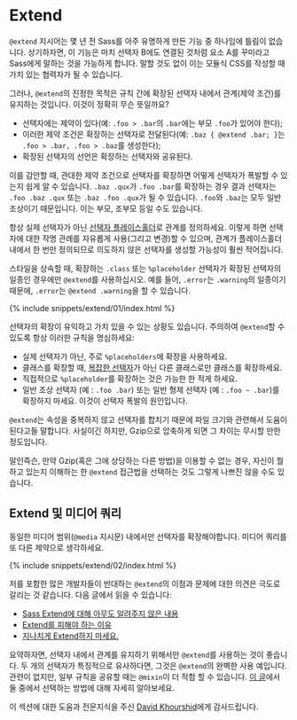 
# Extend

`@extend` 지시어는 몇 년 전 Sass를 아주 유명하게 만든 기능 중 하나임에 틀림이 없습니다. 상기하자면, 이 기능은 마치 선택자 B에도 연결된 것처럼 요소 A를 꾸미라고 Sass에게 말하는 것을 가능하게 합니다. 말할 것도 없이 이는 모듈식 CSS를 작성할 때 가치 있는 협력자가 될 수 있습니다.

그러나, `@extend`의 진정한 목적은 규칙 간에 확장된 선택자 내에서 관계(제약 조건)를 유지하는 것입니다. 이것이 정확히 무슨 뜻일까요?

- 선택자에는 제약이 있다(예: `.foo > .bar`의 `.bar`에는 부모 `.foo`가 있어야 한다);
- 이러한 제약 조건은 확장하는 선택자로 전달된다(예: `.baz { @extend .bar; }`는 `.foo > .bar, .foo > .baz`를 생성한다);
- 확장된 선택자의 선언은 확장하는 선택자와 공유된다.

이를 감안할 때, 관대한 제약 조건으로 선택자를 확장하면 어떻게 선택자가 폭발할 수 있는지 쉽게 알 수 있습니다. `.baz .qux`가 `.foo .bar`를 확장하는 경우 결과 선택자는 `.foo .baz .qux` 또는 `.baz .foo .qux`가 될 수 있습니다. `.foo`와 `.baz`는 모두 일반 조상이기 때문입니다. 이는 부모, 조부모 등일 수도 있습니다.

항상 실제 선택자가 아닌 [선택자 플레이스홀더](http://www.sitepoint.com/sass-reference/placeholders/)로 관계를 정의하세요. 이렇게 하면 선택자에 대한 작명 관례를 자유롭게 사용(그리고 변경)할 수 있으며, 관계가 플레이스홀더 내에서 한 번만 정의되므로 의도하지 않은 선택자를 생성할 가능성이 훨씬 적어집니다.

스타일을 상속할 때, 확장하는 `.class` 또는 `%placeholder` 선택자가 확장된 선택자의 일종인 경우에만 `@extend`를 사용하십시오. 예를 들어, `.error`는 `.warning`의 일종이기 때문에, `.error`는 `@extend .warning`을 할 수 있습니다.

{% include snippets/extend/01/index.html %}

선택자의 확장이 유익하고 가치 있을 수 있는 상황도 있습니다. 주의하여 `@extend`할 수 있도록 항상 이러한 규칙을 명심하세요:

- 실제 선택자가 아닌, 주로 `%placeholders`에 확장을 사용하세요.
- 클래스를 확장할 때, [복잡한 선택자](https://www.w3.org/TR/selectors-4/#syntax)가 아닌 다른 클래스로만 클래스를 확장하세요.
- 직접적으로 `%placeholder`를 확장하는 것은 가능한 한 적게 하세요.
- 일반 조상 선택자 (예 : `.foo .bar`) 또는 일반 형제 선택자 (예 : `.foo ~ .bar`)를 확장하지 마세요. 이것이 선택자 폭발의 원인입니다.

<div class="note">
<p><code>@extend</code>는 속성을 중복하지 않고 선택자를 합치기 때문에 파일 크기와 관련해서 도움이 된다고들 말합니다. 사실이긴 하지만, <a ="http://en.wikipedia.org/wiki/Gzip">Gzip</a>으로 압축하게 되면 그 차이는 무시할 만한 정도입니다.</p>
<p>말인즉슨, 만약 Gzip(혹은 그에 상당하는 다른 방법)을 이용할 수 없는 경우, 자신이 뭘 하고 있는지 이해하는 한 <code>@extend</code> 접근법을 선택하는 것도 그렇게 나쁘진 않을 수도 있습니다.</p>
</div>

## Extend 및 미디어 쿼리

동일한 미디어 범위(`@media` 지시문) 내에서만 선택자를 확장해야합니다. 미디어 쿼리를 또 다른 제약으로 생각하세요.

{% include snippets/extend/02/index.html %}

저를 포함한 많은 개발자들이 반대하는 `@extend`의 이점과 문제에 대한 의견은 극도로 갈리는 것 같습니다. 다음 글에서 읽을 수 있습니다:

- [Sass Extend에 대해 아무도 알려주지 않은 내용](https://www.sitepoint.com/sass-extend-nobody-told-you/)
- [Extend를 피해야 하는 이유](https://www.sitepoint.com/avoid-sass-extend/)
- [지나치게 Extend하지 마세요.](http://pressupinc.com/blog/2014/11/dont-overextend-yourself-in-sass/)

요약하자면, 선택자 내에서 관계를 유지하기 위해서만 `@extend`를 사용하는 것이 좋습니다. 두 개의 선택자가 특징적으로 유사하다면, 그것은 `@extend`의 완벽한 사용 예입니다. 관련이 없지만, 일부 규칙을 공유할 때는 `@mixin`이 더 적합 할 수 있습니다. [이 글](https://csswizardry.com/2014/11/when-to-use-extend-when-to-use-a-mixin/)에서 둘 중에서 선택하는 방법에 대해 자세히 알아보세요.

<div class="note">
<p>이 섹션에 대한 도움과 전문지식을 주신 <a href="https://twitter.com/davidkpiano">David Khourshid</a>에게 감사드립니다. </p>
</div
